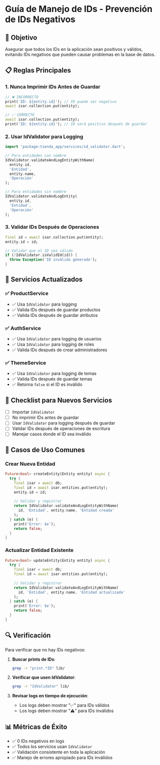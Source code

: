 # Guía de Manejo de IDs - Prevención de IDs Negativos

## 🎯 Objetivo
Asegurar que todos los IDs en la aplicación sean positivos y válidos, evitando IDs negativos que pueden causar problemas en la base de datos.

## 📋 Reglas Principales

### 1. **Nunca Imprimir IDs Antes de Guardar**
```dart
// ❌ INCORRECTO
print('ID: ${entity.id}'); // ID puede ser negativo
await isar.collection.put(entity);

// ✅ CORRECTO
await isar.collection.put(entity);
print('ID: ${entity.id}'); // ID será positivo después de guardar
```

### 2. **Usar IdValidator para Logging**
```dart
import 'package:tienda_app/services/id_validator.dart';

// Para entidades con nombre
IdValidator.validateAndLogEntityWithName(
  entity.id, 
  'Entidad', 
  entity.name, 
  'Operación'
);

// Para entidades sin nombre
IdValidator.validateAndLogEntity(
  entity.id, 
  'Entidad', 
  'Operación'
);
```

### 3. **Validar IDs Después de Operaciones**
```dart
final id = await isar.collection.put(entity);
entity.id = id;

// Validar que el ID sea válido
if (!IdValidator.isValidId(id)) {
  throw Exception('ID inválido generado');
}
```

## 🔧 Servicios Actualizados

### ✅ ProductService
- ✅ Usa `IdValidator` para logging
- ✅ Valida IDs después de guardar productos
- ✅ Valida IDs después de guardar atributos

### ✅ AuthService
- ✅ Usa `IdValidator` para logging de usuarios
- ✅ Usa `IdValidator` para logging de roles
- ✅ Valida IDs después de crear administradores

### ✅ ThemeService
- ✅ Usa `IdValidator` para logging de temas
- ✅ Valida IDs después de guardar temas
- ✅ Retorna `false` si el ID es inválido

## 📝 Checklist para Nuevos Servicios

- [ ] Importar `IdValidator`
- [ ] No imprimir IDs antes de guardar
- [ ] Usar `IdValidator` para logging después de guardar
- [ ] Validar IDs después de operaciones de escritura
- [ ] Manejar casos donde el ID sea inválido

## 🚨 Casos de Uso Comunes

### Crear Nueva Entidad
```dart
Future<bool> createEntity(Entity entity) async {
  try {
    final isar = await db;
    final id = await isar.entities.put(entity);
    entity.id = id;
    
    // Validar y registrar
    return IdValidator.validateAndLogEntityWithName(
      id, 'Entidad', entity.name, 'Entidad creada'
    );
  } catch (e) {
    print('Error: $e');
    return false;
  }
}
```

### Actualizar Entidad Existente
```dart
Future<bool> updateEntity(Entity entity) async {
  try {
    final isar = await db;
    final id = await isar.entities.put(entity);
    
    // Validar y registrar
    return IdValidator.validateAndLogEntityWithName(
      id, 'Entidad', entity.name, 'Entidad actualizada'
    );
  } catch (e) {
    print('Error: $e');
    return false;
  }
}
```

## 🔍 Verificación

Para verificar que no hay IDs negativos:

1. **Buscar prints de IDs**:
   ```bash
   grep -r "print.*ID" lib/
   ```

2. **Verificar que usen IdValidator**:
   ```bash
   grep -r "IdValidator" lib/
   ```

3. **Revisar logs en tiempo de ejecución**:
   - Los logs deben mostrar "✅" para IDs válidos
   - Los logs deben mostrar "⚠️" para IDs inválidos

## 📊 Métricas de Éxito

- ✅ 0 IDs negativos en logs
- ✅ Todos los servicios usan `IdValidator`
- ✅ Validación consistente en toda la aplicación
- ✅ Manejo de errores apropiado para IDs inválidos